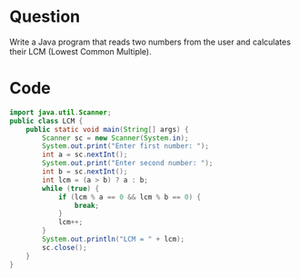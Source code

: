 # Question
Write a Java program that reads two numbers from the user and calculates their LCM (Lowest Common Multiple).

# Code
```java
import java.util.Scanner;
public class LCM {
    public static void main(String[] args) {
        Scanner sc = new Scanner(System.in);
        System.out.print("Enter first number: ");
        int a = sc.nextInt();
        System.out.print("Enter second number: ");
        int b = sc.nextInt();
        int lcm = (a > b) ? a : b;
        while (true) {
            if (lcm % a == 0 && lcm % b == 0) {
                break;
            }
            lcm++;
        }
        System.out.println("LCM = " + lcm);
        sc.close();
    }
}
```
